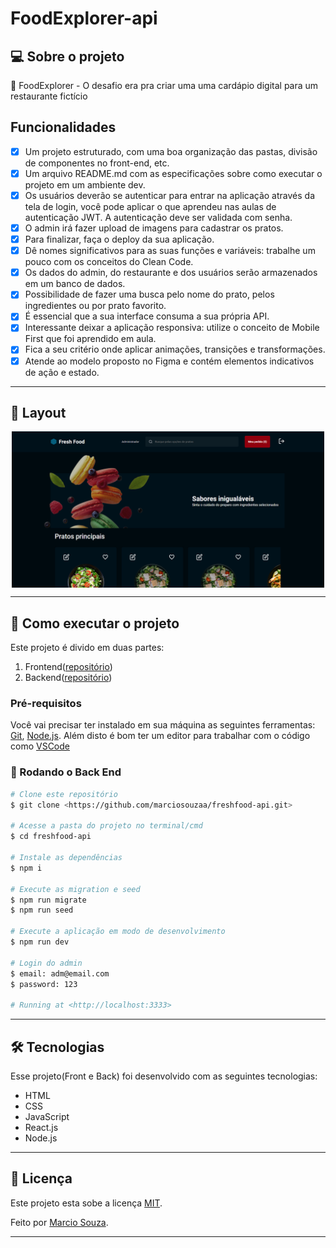 # FoodExplorer-api
 

## 💻 Sobre o projeto

  🥗  FoodExplorer - O desafio era pra criar uma uma cardápio digital para um restaurante fictício


## Funcionalidades

- [x] Um projeto estruturado, com uma boa organização das pastas, divisão de componentes no front-end, etc.
- [x] Um arquivo README.md com as especificações sobre como executar o projeto em um ambiente dev.
- [x] Os usuários deverão se autenticar para entrar na aplicação através da tela de login, você pode aplicar o que aprendeu nas aulas de autenticação JWT. A autenticação deve ser validada com senha.
- [x] O admin irá fazer upload de imagens para cadastrar os pratos.
- [x] Para finalizar, faça o deploy da sua aplicação.
- [x] Dê nomes significativos para as suas funções e variáveis: trabalhe um pouco com os conceitos do Clean Code.
- [x] Os dados do admin, do restaurante e dos usuários serão armazenados em um banco de dados.
- [x] Possibilidade de fazer uma busca pelo nome do prato, pelos ingredientes ou por prato favorito.
- [x] É essencial que a sua interface consuma a sua própria API.
- [x] Interessante deixar a aplicação responsiva: utilize o conceito de Mobile First que foi aprendido em aula.
- [x] Fica a seu critério onde aplicar animações, transições e transformações.
- [x] Atende ao modelo proposto no Figma e contém elementos indicativos de ação e estado.

---

## 🎨 Layout

<p align="center" style="display: flex; align-items: flex-start; justify-content: center;">
  <img alt="FoodExplorer" title="#FoodExplorer" src="https://github.com/marciosouzaa/freshFood/blob/main/src/assets/freshfood.png?raw=true" width="500px" height="250px">
</p>

---

## 🚀 Como executar o projeto

Este projeto é divido em duas partes:
1. Frontend([repositório](https://github.com/marciosouzaa/freshFood))
2. Backend([repositório](https://github.com/marciosouzaa/freshFood-api))

### Pré-requisitos

Você vai precisar ter instalado em sua máquina as seguintes ferramentas:
[Git](https://git-scm.com), [Node.js](https://nodejs.org/en/). 
Além disto é bom ter um editor para trabalhar com o código como [VSCode](https://code.visualstudio.com/)


### 🎲 Rodando o Back End

```bash
# Clone este repositório
$ git clone <https://github.com/marciosouzaa/freshfood-api.git>

# Acesse a pasta do projeto no terminal/cmd
$ cd freshfood-api

# Instale as dependências
$ npm i

# Execute as migration e seed
$ npm run migrate
$ npm run seed

# Execute a aplicação em modo de desenvolvimento
$ npm run dev

# Login do admin
$ email: adm@email.com
$ password: 123

# Running at <http://localhost:3333>

```

---

## 🛠 Tecnologias

Esse projeto(Front e Back) foi desenvolvido com as seguintes tecnologias:

- HTML
- CSS
- JavaScript
- React.js
- Node.js

---

## 📝 Licença

Este projeto esta sobe a licença [MIT](./LICENSE).

Feito por [Marcio Souza](https://www.linkedin.com/in/jonas-martins-950a30184).

---
